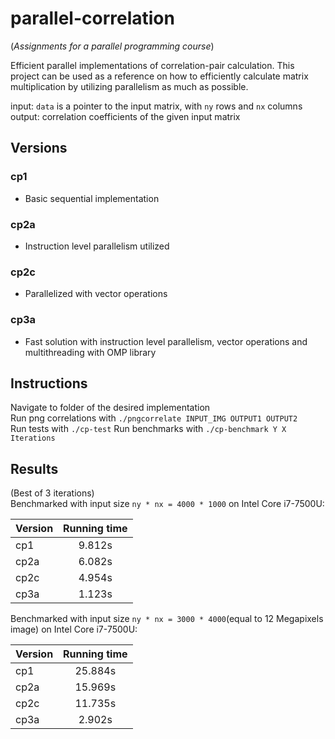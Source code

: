 # parallel-correlation
(*Assignments for a parallel programming course*)

Efficient parallel implementations of correlation-pair calculation.
This project can be used as a reference on how to efficiently calculate matrix multiplication by utilizing parallelism as much as possible.


input: `data` is a pointer to the input matrix, with `ny` rows and `nx` columns
output: correlation coefficients of the given input matrix


## Versions

### cp1
- Basic sequential implementation

### cp2a
- Instruction level parallelism utilized

### cp2c
- Parallelized with vector operations

### cp3a
- Fast solution with instruction level parallelism, vector operations and multithreading with OMP library


## Instructions
Navigate to folder of the desired implementation  
Run png correlations with `./pngcorrelate INPUT_IMG OUTPUT1 OUTPUT2`   
Run tests with `./cp-test` 
Run benchmarks with `./cp-benchmark Y X Iterations` 



## Results
(Best of 3 iterations)  
Benchmarked with input size `ny * nx = 4000 * 1000` on Intel Core i7-7500U:

| Version       | Running time  | 
| ------------- |:-------------:| 
| cp1           | 9.812s        |
| cp2a          | 6.082s        |
| cp2c          | 4.954s        |
| cp3a          | 1.123s        |

  
Benchmarked with input size `ny * nx = 3000 * 4000`(equal to 12 Megapixels image) on Intel Core i7-7500U:

| Version       | Running time  | 
| ------------- |:-------------:| 
| cp1           | 25.884s       |
| cp2a          | 15.969s       |
| cp2c          | 11.735s       |
| cp3a          |  2.902s       |